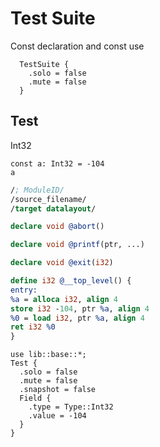 # Test Suite
Const declaration and const use

```cent
  TestSuite {
    .solo = false
    .mute = false
  }
```

## Test
Int32

```akela
const a: Int32 = -104
a
```

```llvm
/; ModuleID/
/source_filename/
/target datalayout/

declare void @abort()

declare void @printf(ptr, ...)

declare void @exit(i32)

define i32 @__top_level() {
entry:
%a = alloca i32, align 4
store i32 -104, ptr %a, align 4
%0 = load i32, ptr %a, align 4
ret i32 %0
}
```

```cent
use lib::base::*;
Test {
  .solo = false
  .mute = false
  .snapshot = false
  Field {
    .type = Type::Int32
    .value = -104
  }
}
```